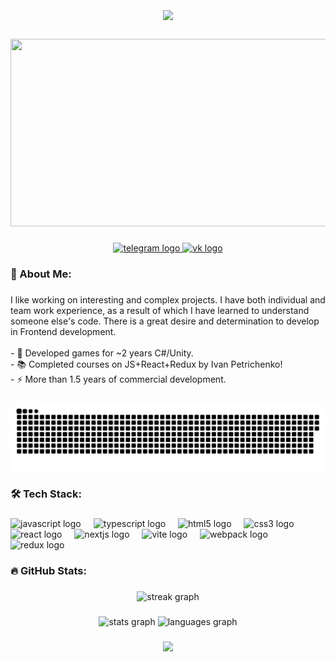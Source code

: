 <br clear="both">

<h1 align="center">
    <img src="https://readme-typing-svg.herokuapp.com/?font=Righteous&size=35&center=true&vCenter=true&width=500&height=70&duration=4000&lines=Hi+There!+👋;+I'm+Saadu!;" />
</h1>

###

<div align="center">
  <img height="300" width="600" src="https://user-images.githubusercontent.com/74038190/225813708-98b745f2-7d22-48cf-9150-083f1b00d6c9.gif"  />
</div>

###

<div align="center">
  <a href="https://t.me/rega522" target="_blank">
    <img src="https://img.shields.io/static/v1?message=Telegram&logo=telegram&label=&color=2CA5E0&logoColor=white&labelColor=&style=for-the-badge" height="25" alt="telegram logo"  />
  </a>
  <a href="https://vk.com/s0m79" target="_blank">
    <img src="https://img.shields.io/badge/-Vkontakte-003f5c?style=for-the-badge&logo=Vk" height="25" alt="vk logo"  />
  </a>
</div>

###

<h3 align="left">💫 About Me:</h3>

###

<p align="left">I like working on interesting and complex projects. I have both individual and team work experience, as a result of which I have learned to understand someone else's code. There is a great desire and determination to develop in Frontend development.<br><br>- 🔭 Developed games for ~2 years C#/Unity.<br>- 📚 Completed courses on JS+React+Redux by Ivan Petrichenko!<br>- ⚡ More than 1.5 years of commercial development.</p>

###

<p align="center">
 <img width="600" src="assets/github-snake.svg" alt="snake"/>
</p>

###

<h3 align="left">🛠 Tech Stack:</h3>

###

<div align="left">
  <img src="https://cdn.jsdelivr.net/gh/devicons/devicon/icons/javascript/javascript-original.svg" height="40" alt="javascript logo"  />
  <img width="12" />
  <img src="https://profilinator.rishav.dev/skills-assets/typescript-original.svg" alt="typescript logo" height="40" />
  <img width="12" />
  <img src="https://cdn.jsdelivr.net/gh/devicons/devicon/icons/html5/html5-original.svg" height="40" alt="html5 logo"  />
  <img width="12" />
  <img src="https://cdn.jsdelivr.net/gh/devicons/devicon/icons/css3/css3-original.svg" height="40" alt="css3 logo"  />
  <img width="12" />
  <img src="https://cdn.jsdelivr.net/gh/devicons/devicon/icons/react/react-original.svg" height="40" alt="react logo"  />
  <img width="12" />
  <img src="https://profilinator.rishav.dev/skills-assets/nextjs.png" alt="nextjs logo" height="40" />
  <img width="12" />
  <img src="https://skillicons.dev/icons?i=vite" height="40" alt="vite logo"  />
  <img width="12" />
  <img src="https://cdn.simpleicons.org/webpack/8DD6F9" height="40" alt="webpack logo"  />
  <img width="12" />
  <img src="https://profilinator.rishav.dev/skills-assets/redux-original.svg" alt="redux logo" height="40" />
</div>

###

<h3 align="left">🔥   GitHub Stats:</h3>

###

<div align="center">
  <img src="https://streak-stats.demolab.com?user=Liltotto&locale=en&mode=daily&theme=react&hide_border=false&border_radius=5&order=3" height="220" alt="streak graph"  />
</div>

###

<div align="center">
  <img src="https://github-readme-stats.vercel.app/api?username=Liltotto&hide_title=false&hide_rank=false&show_icons=true&rank_icon=github&include_all_commits=true&count_private=true&disable_animations=false&theme=react&locale=en&hide_border=false&order=1" height="150" alt="stats graph"  />
  <img src="https://github-readme-stats.vercel.app/api/top-langs?username=Liltotto&exclude_repo=php_feedback&locale=en&hide_title=false&layout=compact&card_width=320&langs_count=5&theme=react&hide_border=false&order=2" height="150" alt="languages graph"  />
</div>

###

<h3 align="center">
    <img src="https://readme-typing-svg.herokuapp.com/?font=Righteous&size=35&center=true&vCenter=true&width=500&height=70&duration=4000&lines=+Shoot+me+a+message+on+Telegram!;+Thx+for+visiting!+🎅;" />
</h3>

###
